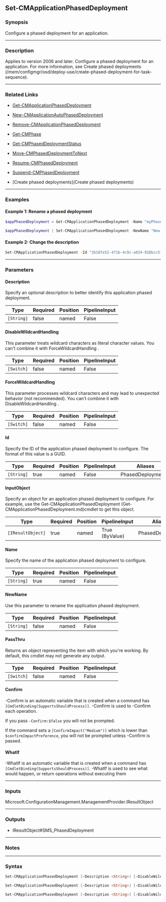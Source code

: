 Set-CMApplicationPhasedDeployment
---------------------------------




### Synopsis
Configure a phased deployment for an application.



---


### Description

Applies to version 2006 and later. Configure a phased deployment for an application. For more information, see Create phased deployments (/mem/configmgr/osd/deploy-use/create-phased-deployment-for-task-sequence).



---


### Related Links
* [Get-CMApplicationPhasedDeployment](Get-CMApplicationPhasedDeployment)



* [New-CMApplicationAutoPhasedDeployment](New-CMApplicationAutoPhasedDeployment)



* [Remove-CMApplicationPhasedDeployment](Remove-CMApplicationPhasedDeployment)



* [Get-CMPhase](Get-CMPhase)



* [Get-CMPhasedDeploymentStatus](Get-CMPhasedDeploymentStatus)



* [Move-CMPhasedDeploymentToNext](Move-CMPhasedDeploymentToNext)



* [Resume-CMPhasedDeployment](Resume-CMPhasedDeployment)



* [Suspend-CMPhasedDeployment](Suspend-CMPhasedDeployment)



* [Create phased deployments](Create phased deployments)





---


### Examples
#### Example 1: Rename a phased deployment
```PowerShell
$appPhasedDeployment = Get-CMApplicationPhasedDeployment -Name "myPhasedDeploymentName"

$appPhasedDeployment | Set-CMApplicationPhasedDeployment -NewName "New app phased deployment" -PassThru
```

#### Example 2: Change the description
```PowerShell
Set-CMApplicationPhasedDeployment -Id "3b107e52-471b-4c9c-a034-928bcc5f6fc0" -Description "This is an app phased deployment description"
```



---


### Parameters
#### **Description**

Specify an optional description to better identify this application phased deployment.






|Type      |Required|Position|PipelineInput|
|----------|--------|--------|-------------|
|`[String]`|false   |named   |False        |



#### **DisableWildcardHandling**

This parameter treats wildcard characters as literal character values. You can't combine it with ForceWildcardHandling .






|Type      |Required|Position|PipelineInput|
|----------|--------|--------|-------------|
|`[Switch]`|false   |named   |False        |



#### **ForceWildcardHandling**

This parameter processes wildcard characters and may lead to unexpected behavior (not recommended). You can't combine it with DisableWildcardHandling .






|Type      |Required|Position|PipelineInput|
|----------|--------|--------|-------------|
|`[Switch]`|false   |named   |False        |



#### **Id**

Specify the ID of the application phased deployment to configure. The format of this value is a GUID.






|Type      |Required|Position|PipelineInput|Aliases           |
|----------|--------|--------|-------------|------------------|
|`[String]`|true    |named   |False        |PhasedDeploymentId|



#### **InputObject**

Specify an object for an application phased deployment to configure. For example, use the Get-CMApplicationPhasedDeployment (Get-CMApplicationPhasedDeployment.md)cmdlet to get this object.






|Type             |Required|Position|PipelineInput |Aliases         |
|-----------------|--------|--------|--------------|----------------|
|`[IResultObject]`|true    |named   |True (ByValue)|PhasedDeployment|



#### **Name**

Specify the name of the application phased deployment to configure.






|Type      |Required|Position|PipelineInput|
|----------|--------|--------|-------------|
|`[String]`|true    |named   |False        |



#### **NewName**

Use this parameter to rename the application phased deployment.






|Type      |Required|Position|PipelineInput|
|----------|--------|--------|-------------|
|`[String]`|false   |named   |False        |



#### **PassThru**

Returns an object representing the item with which you're working. By default, this cmdlet may not generate any output.






|Type      |Required|Position|PipelineInput|
|----------|--------|--------|-------------|
|`[Switch]`|false   |named   |False        |



#### **Confirm**
-Confirm is an automatic variable that is created when a command has ```[CmdletBinding(SupportsShouldProcess)]```.
-Confirm is used to -Confirm each operation.

If you pass ```-Confirm:$false``` you will not be prompted.


If the command sets a ```[ConfirmImpact("Medium")]``` which is lower than ```$confirmImpactPreference```, you will not be prompted unless -Confirm is passed.

#### **WhatIf**
-WhatIf is an automatic variable that is created when a command has ```[CmdletBinding(SupportsShouldProcess)]```.
-WhatIf is used to see what would happen, or return operations without executing them


---


### Inputs
Microsoft.ConfigurationManagement.ManagementProvider.IResultObject





---


### Outputs
* IResultObject#SMS_PhasedDeployment






---


### Notes




---


### Syntax
```PowerShell
Set-CMApplicationPhasedDeployment [-Description <String>] [-DisableWildcardHandling] [-ForceWildcardHandling] -Id <String> [-NewName <String>] [-PassThru] [-Confirm] [-WhatIf] [<CommonParameters>]
```
```PowerShell
Set-CMApplicationPhasedDeployment [-Description <String>] [-DisableWildcardHandling] [-ForceWildcardHandling] -InputObject <IResultObject> [-NewName <String>] [-PassThru] [-Confirm] [-WhatIf] [<CommonParameters>]
```
```PowerShell
Set-CMApplicationPhasedDeployment [-Description <String>] [-DisableWildcardHandling] [-ForceWildcardHandling] -Name <String> [-NewName <String>] [-PassThru] [-Confirm] [-WhatIf] [<CommonParameters>]
```
